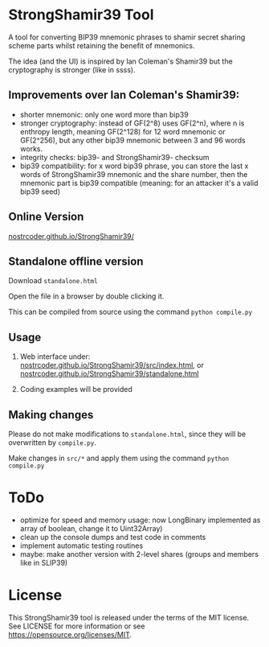 # StrongShamir39 Tool

A tool for converting BIP39 mnemonic phrases to shamir secret sharing scheme parts whilst retaining the benefit of mnemonics.

The idea (and the UI) is inspired by Ian Coleman's Shamir39 but the cryptography is stronger (like in ssss).

## Improvements over Ian Coleman's Shamir39:
- shorter mnemonic: only one word more than bip39
- stronger cryptography: instead of GF(2^8) uses GF(2^n), where n is enthropy length, meaning GF(2^128) for 12 word mnemonic or GF(2^256), but any other bip39 mnemonic between 3 and 96 words works.
- integrity checks: bip39- and StrongShamir39- checksum
- bip39 compatibility: for x word bip39 phrase, you can store the last x words of StrongShamir39 mnemonic and the share number, then the mnemonic part is bip39 compatible (meaning: for an attacker it's a valid bip39 seed)

## Online Version

[nostrcoder.github.io/StrongShamir39/](https://nostrcoder.github.io/StrongShamir39/)

## Standalone offline version

Download `standalone.html`

Open the file in a browser by double clicking it.

This can be compiled from source using the command `python compile.py`

## Usage

1. Web interface under:
[nostrcoder.github.io/StrongShamir39/src/index.html](https://nostrcoder.github.io/StrongShamir39/src/index.html), or
[nostrcoder.github.io/StrongShamir39/standalone.html](https://nostrcoder.github.io/StrongShamir39/standalone.html)

2. Coding examples will be provided

## Making changes

Please do not make modifications to `standalone.html`, since they will
be overwritten by `compile.py`.

Make changes in `src/*` and apply them using the command `python compile.py`

# ToDo

- optimize for speed and memory usage: now LongBinary implemented as array of boolean, change it to Uint32Array)
- clean up the console dumps and test code in comments
- implement automatic testing routines
- maybe: make another version with 2-level shares (groups and members like in SLIP39)

# License

This StrongShamir39 tool is released under the terms of the MIT license. See LICENSE for
more information or see https://opensource.org/licenses/MIT.
